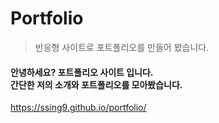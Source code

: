 # Portfolio
>반응형 사이트로 포트폴리오를 만들어 봤습니다.
#### 안녕하세요? 포트폴리오 사이트 입니다.<br>간단한 저의 소개와 포트폴리오를 모아봤습니다.

https://ssing9.github.io/portfolio/

